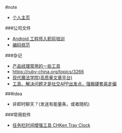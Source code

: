 #note
- [个人主页](PersonalInfo.md)

###公司文件
- [Android 工程师入职前培训](TrainingBeforeEntry_Android.md)
- [编码规范](CodingStandard.md)

###杂记
- [产品经理常用的一些工具](http://www.zhihu.com/question/29342383/answer/46805616)
- https://ruby-china.org/topics/3266
- [现代魔法学院(高质量文章平台)](http://www.nowamagic.net/academy/)
- [工具、解决问题才是社交APP出发点，强搬硬套易走偏](http://biangejia.com/archives/5428)

###idea
- 非即时聊天？(发送有能量条，或者随机)

###常用软件
- [任务栏时间增强工具 CHKen Tray Clock](http://down.tech.sina.com.cn/content/43159.html)